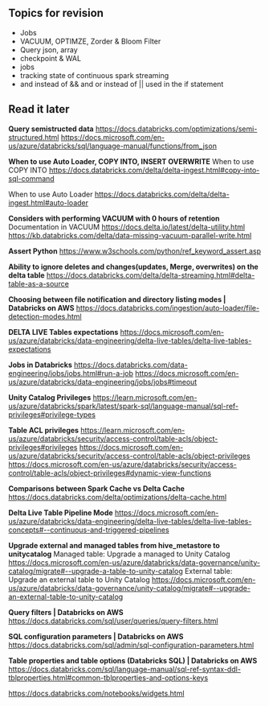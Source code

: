 ## Topics for revision
- Jobs
- VACUUM, OPTIMZE, Zorder & Bloom Filter
- Query json, array
- checkpoint & WAL
- jobs
- tracking state of continuous spark streaming
- and instead of && and or instead of || used in the if statement

## Read it later

**Query semistructed data**
https://docs.databricks.com/optimizations/semi-structured.html
https://docs.microsoft.com/en-us/azure/databricks/sql/language-manual/functions/from_json

**When to use Auto Loader, COPY INTO, INSERT OVERWRITE**
When to use COPY INTO
https://docs.databricks.com/delta/delta-ingest.html#copy-into-sql-command

When to use Auto Loader
https://docs.databricks.com/delta/delta-ingest.html#auto-loader

**Considers with performing VACUUM with 0 hours of retention**
Documentation in VACUUM https://docs.delta.io/latest/delta-utility.html
https://kb.databricks.com/delta/data-missing-vacuum-parallel-write.html

**Assert Python**
https://www.w3schools.com/python/ref_keyword_assert.asp

**Ability to ignore deletes and changes(updates, Merge, overwrites) on the delta table**
https://docs.databricks.com/delta/delta-streaming.html#delta-table-as-a-source

**Choosing between file notification and directory listing modes | Databricks on AWS**
https://docs.databricks.com/ingestion/auto-loader/file-detection-modes.html

**DELTA LIVE Tables expectations**
https://docs.microsoft.com/en-us/azure/databricks/data-engineering/delta-live-tables/delta-live-tables-expectations

**Jobs in Databricks**
https://docs.databricks.com/data-engineering/jobs/jobs.html#run-a-job
https://docs.microsoft.com/en-us/azure/databricks/data-engineering/jobs/jobs#timeout

**Unity Catalog Privileges**
https://learn.microsoft.com/en-us/azure/databricks/spark/latest/spark-sql/language-manual/sql-ref-privileges#privilege-types

**Table ACL privileges**
https://learn.microsoft.com/en-us/azure/databricks/security/access-control/table-acls/object-privileges#privileges
https://docs.microsoft.com/en-us/azure/databricks/security/access-control/table-acls/object-privileges
https://docs.microsoft.com/en-us/azure/databricks/security/access-control/table-acls/object-privileges#dynamic-view-functions

**Comparisons between Spark Cache vs Delta Cache**
https://docs.databricks.com/delta/optimizations/delta-cache.html 

**Delta Live Table Pipeline Mode**
https://docs.microsoft.com/en-us/azure/databricks/data-engineering/delta-live-tables/delta-live-tables-concepts#--continuous-and-triggered-pipelines

**Upgrade external and managed tables from hive_metastore to unitycatalog**
Managed table: Upgrade a managed to Unity Catalog
https://docs.microsoft.com/en-us/azure/databricks/data-governance/unity-catalog/migrate#--upgrade-a-table-to-unity-catalog
External table:  Upgrade an external table to Unity Catalog
https://docs.microsoft.com/en-us/azure/databricks/data-governance/unity-catalog/migrate#--upgrade-an-external-table-to-unity-catalog

**Query filters | Databricks on AWS**
https://docs.databricks.com/sql/user/queries/query-filters.html

**SQL configuration parameters | Databricks on AWS**
https://docs.databricks.com/sql/admin/sql-configuration-parameters.html

**Table properties and table options (Databricks SQL) | Databricks on AWS**
https://docs.databricks.com/sql/language-manual/sql-ref-syntax-ddl-tblproperties.html#common-tblproperties-and-options-keys


https://docs.databricks.com/notebooks/widgets.html
